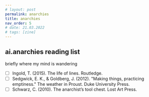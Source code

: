 ```yaml
---
# layout: post
permalink: anarchies
title: anarchies
nav_order: 5
# date: 21.03.2022 
# tags: [zine]
---
```


## ai.anarchies reading list

briefly where my mind is wandering

-[ ] Ingold, T. (2015). The life of lines. Routledge.
-[ ] Sedgwick, E. K., & Goldberg, J. (2012). "Making things, practicing emptiness." The weather in Proust. Duke University Press. 
-[ ] Schwarz, C. (2010). The anarchist’s tool chest. Lost Art Press.
